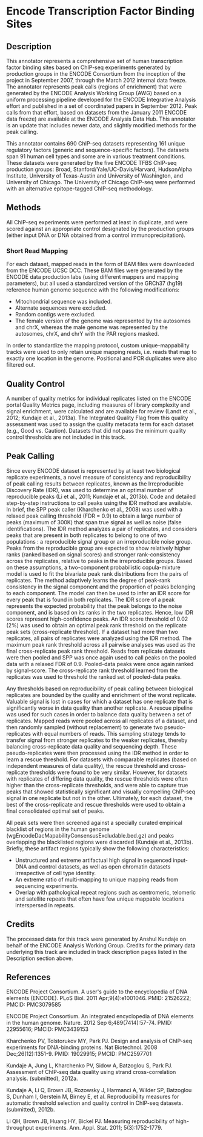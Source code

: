# Encode Transcription Factor Binding Sites

## Description

This annotator represents a comprehensive set of human transcription factor binding sites based on ChIP-seq experiments generated by production groups in the ENCODE Consortium from the inception of the project in September 2007, through the March 2012 internal data freeze. The annotator represents peak calls (regions of enrichment) that were generated by the ENCODE Analysis Working Group (AWG) based on a uniform processing pipeline developed for the ENCODE Integrative Analysis effort and published in a set of coordinated papers in September 2012. Peak calls from that effort, based on datasets from the January 2011 ENCODE data freeze) are available at the ENCODE Analysis Data Hub. This annotator is an update that includes newer data, and slightly modified methods for the peak calling.

This annotator contains 690 ChIP-seq datasets representing 161 unique regulatory factors (generic and sequence-specific factors). The datasets span 91 human cell types and some are in various treatment conditions. These datasets were generated by the five ENCODE TFBS ChIP-seq production groups: Broad, Stanford/Yale/UC-Davis/Harvard, HudsonAlpha Institute, University of Texas-Austin and University of Washington, and University of Chicago. The University of Chicago ChIP-seq were performed with an alternative epitope-tagged ChIP-seq methodology.

## Methods

All ChIP-seq experiments were performed at least in duplicate, and were scored against an appropriate control designated by the production groups (either input DNA or DNA obtained from a control immunoprecipitation).

### Short Read Mapping

For each dataset, mapped reads in the form of BAM files were downloaded from the ENCODE UCSC DCC. These BAM files were generated by the ENCODE data production labs (using different mappers and mapping parameters), but all used a standardized version of the GRCh37 (hg19) reference human genome sequence with the following modifications:

* Mitochondrial sequence was included.
* Alternate sequences were excluded.
* Random contigs were excluded.
* The female version of the genome was represented by the autosomes and chrX, whereas the male genome was represented by the autosomes, chrX, and chrY with the PAR regions masked.

In order to standardize the mapping protocol, custom unique-mappability tracks were used to only retain unique mapping reads, i.e. reads that map to exactly one location in the genome. Positional and PCR duplicates were also filtered out.

## Quality Control

A number of quality metrics for individual replicates listed on the ENCODE portal Quality Metrics page, including measures of library complexity and signal enrichment, were calculated and are available for review (Landt et al., 2012; Kundaje et al., 2013a). The Integrated Quality Flag from this quality assessment was used to assign the quality metadata term for each dataset (e.g., Good vs. Caution). Datasets that did not pass the minimum quality control thresholds are not included in this track.

## Peak Calling

Since every ENCODE dataset is represented by at least two biological replicate experiments, a novel measure of consistency and reproducibility of peak calling results between replicates, known as the Irreproducible Discovery Rate (IDR), was used to determine an optimal number of reproducible peaks (Li et al., 2011; Kundaje et al., 2013b). Code and detailed step-by-step instructions to call peaks using the IDR method are available. In brief, the SPP peak caller (Kharchenko et al., 2008) was used with a relaxed peak calling threshold (FDR = 0.9) to obtain a large number of peaks (maximum of 300K) that span true signal as well as noise (false identifications). The IDR method analyzes a pair of replicates, and considers peaks that are present in both replicates to belong to one of two populations : a reproducible signal group or an irreproducible noise group. Peaks from the reproducible group are expected to show relatively higher ranks (ranked based on signal scores) and stronger rank-consistency across the replicates, relative to peaks in the irreproducible groups. Based on these assumptions, a two-component probabilistic copula-mixture model is used to fit the bivariate peak rank distributions from the pairs of replicates. The method adaptively learns the degree of peak-rank consistency in the signal component and the proportion of peaks belonging to each component. The model can then be used to infer an IDR score for every peak that is found in both replicates. The IDR score of a peak represents the expected probability that the peak belongs to the noise component, and is based on its ranks in the two replicates. Hence, low IDR scores represent high-confidence peaks. An IDR score threshold of 0.02 (2%) was used to obtain an optimal peak rank threshold on the replicate peak sets (cross-replicate threshold). If a dataset had more than two replicates, all pairs of replicates were analyzed using the IDR method. The maximum peak rank threshold across all pairwise analyses was used as the final cross-replicate peak rank threshold. Reads from replicate datasets were then pooled and SPP was once again used to call peaks on the pooled data with a relaxed FDR of 0.9. Pooled-data peaks were once again ranked by signal-score. The cross-replicate rank threshold learned from the replicates was used to threshold the ranked set of pooled-data peaks.

Any thresholds based on reproducibility of peak calling between biological replicates are bounded by the quality and enrichment of the worst replicate. Valuable signal is lost in cases for which a dataset has one replicate that is significantly worse in data quality than another replicate. A rescue pipeline was used for such cases in order to balance data quality between a set of replicates. Mapped reads were pooled across all replicates of a dataset, and then randomly sampled (without replacement) to generate two pseudo-replicates with equal numbers of reads. This sampling strategy tends to transfer signal from stronger replicates to the weaker replicates, thereby balancing cross-replicate data quality and sequencing depth. These pseudo-replicates were then processed using the IDR method in order to learn a rescue threshold. For datasets with comparable replicates (based on independent measures of data quality), the rescue threshold and cross-replicate thresholds were found to be very similar. However, for datasets with replicates of differing data quality, the rescue thresholds were often higher than the cross-replicate thresholds, and were able to capture true peaks that showed statistically significant and visually compelling ChIP-seq signal in one replicate but not in the other. Ultimately, for each dataset, the best of the cross-replicate and rescue thresholds were used to obtain a final consolidated optimal set of peaks.

All peak sets were then screened against a specially curated empirical blacklist of regions in the human genome (wgEncodeDacMapabilityConsensusExcludable.bed.gz) and peaks overlapping the blacklisted regions were discarded (Kundaje et al., 2013b). Briefly, these artifact regions typically show the following characteristics:

* Unstructured and extreme artifactual high signal in sequenced input-DNA and control datasets, as well as open chromatin datasets irrespective of cell type identity.
* An extreme ratio of multi-mapping to unique mapping reads from sequencing experiments.
* Overlap with pathological repeat regions such as centromeric, telomeric and satellite repeats that often have few unique mappable locations interspersed in repeats.

## Credits

The processed data for this track were generated by Anshul Kundaje on behalf of the ENCODE Analysis Working Group. Credits for the primary data underlying this track are included in track description pages listed in the Description section above. 

## References

ENCODE Project Consortium. A user's guide to the encyclopedia of DNA elements (ENCODE). PLoS Biol. 2011 Apr;9(4):e1001046. PMID: 21526222; PMCID: PMC3079585

ENCODE Project Consortium. An integrated encyclopedia of DNA elements in the human genome. Nature. 2012 Sep 6;489(7414):57-74. PMID: 22955616; PMCID: PMC3439153

Kharchenko PV, Tolstorukov MY, Park PJ. Design and analysis of ChIP-seq experiments for DNA-binding proteins. Nat Biotechnol. 2008 Dec;26(12):1351-9. PMID: 19029915; PMCID: PMC2597701

Kundaje A, Jung L, Kharchenko PV, Sidow A, Batzoglou S, Park PJ. Assessment of ChIP-seq data quality using strand cross-correlation analysis. (submitted), 2012a.

Kundaje A, Li Q, Brown JB, Rozowsky J, Harmanci A, Wilder SP, Batzoglou S, Dunham I, Gerstein M, Birney E, et al. Reproducibility measures for automatic threshold selection and quality control in ChIP-seq datasets. (submitted), 2012b.

Li QH, Brown JB, Huang HY, Bickel PJ. Measuring reproducibility of high-throughput experiments. Ann. Appl. Stat. 2011; 5(3):1752-1779.